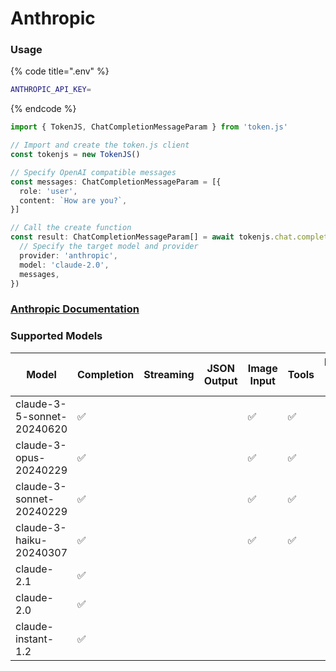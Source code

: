 # Anthropic

### Usage

{% code title=".env" %}
```bash
ANTHROPIC_API_KEY=
```
{% endcode %}

```typescript
import { TokenJS, ChatCompletionMessageParam } from 'token.js'

// Import and create the token.js client
const tokenjs = new TokenJS()

// Specify OpenAI compatible messages
const messages: ChatCompletionMessageParam = [{
  role: 'user',
  content: `How are you?`,
}]

// Call the create function
const result: ChatCompletionMessageParam[] = await tokenjs.chat.completions.create({
  // Specify the target model and provider
  provider: 'anthropic',
  model: 'claude-2.0',
  messages,
})
```

### [Anthropic Documentation](https://docs.anthropic.com/en/docs/welcome)

<!-- compatibility -->
### Supported Models

| Model                      | Completion | Streaming | JSON Output | Image Input | Tools | N > 1 |
| -------------------------- | ---------- | --------- | ----------- | ----------- | ----- | ----- |
| claude-3-5-sonnet-20240620 | ✅          |           |             | ✅           | ✅     |       |
| claude-3-opus-20240229     | ✅          |           |             | ✅           | ✅     |       |
| claude-3-sonnet-20240229   | ✅          |           |             | ✅           | ✅     |       |
| claude-3-haiku-20240307    | ✅          |           |             | ✅           | ✅     |       |
| claude-2.1                 | ✅          |           |             |             |       |       |
| claude-2.0                 | ✅          |           |             |             |       |       |
| claude-instant-1.2         | ✅          |           |             |             |       |       |

